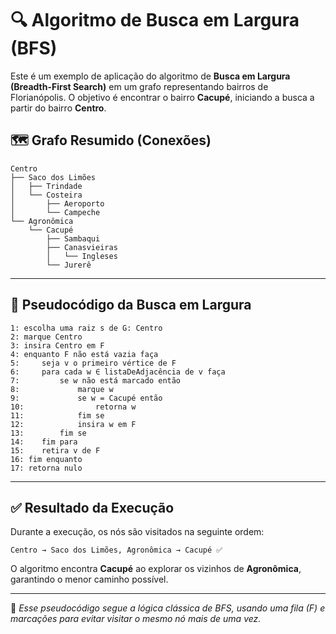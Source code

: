 
# 🔍 Algoritmo de Busca em Largura (BFS)

Este é um exemplo de aplicação do algoritmo de **Busca em Largura (Breadth-First Search)** em um grafo representando bairros de Florianópolis. O objetivo é encontrar o bairro **Cacupé**, iniciando a busca a partir do bairro **Centro**.


## 🗺️ Grafo Resumido (Conexões)

```
Centro
├── Saco dos Limões
│   ├── Trindade
│   └── Costeira
│       ├── Aeroporto
│       └── Campeche
└── Agronômica
    └── Cacupé
        ├── Sambaqui
        ├── Canasvieiras
        │   └── Ingleses
        └── Jurerê
```

---

## 🔁 Pseudocódigo da Busca em Largura

```plaintext
1: escolha uma raiz s de G: Centro
2: marque Centro
3: insira Centro em F
4: enquanto F não está vazia faça
5:     seja v o primeiro vértice de F
6:     para cada w ∈ listaDeAdjacência de v faça
7:         se w não está marcado então
8:             marque w
9:             se w = Cacupé então
10:                retorna w
11:            fim se
12:            insira w em F
13:        fim se
14:    fim para
15:    retira v de F
16: fim enquanto
17: retorna nulo
```

---

## ✅ Resultado da Execução

Durante a execução, os nós são visitados na seguinte ordem:

```
Centro → Saco dos Limões, Agronômica → Cacupé ✅
```

O algoritmo encontra **Cacupé** ao explorar os vizinhos de **Agronômica**, garantindo o menor caminho possível.

---

📌 *Esse pseudocódigo segue a lógica clássica de BFS, usando uma fila (F) e marcações para evitar visitar o mesmo nó mais de uma vez.*
```
